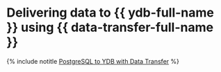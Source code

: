 # Delivering data to {{ ydb-full-name }} using {{ data-transfer-full-name }}

{% include notitle [PostgreSQL to YDB with Data Transfer](../../_tutorials/dataplatform/data-transfer-mpg-ydb.md) %}
